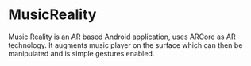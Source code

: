 # MusicReality
Music Reality is an AR based Android application, uses ARCore as AR technology.
It augments music player on the surface which can then be manipulated and is simple gestures enabled.
